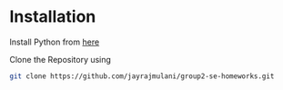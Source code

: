 # Installation

Install Python from [here](https://www.python.org/downloads/)

Clone the Repository using

```bash
git clone https://github.com/jayrajmulani/group2-se-homeworks.git

```
